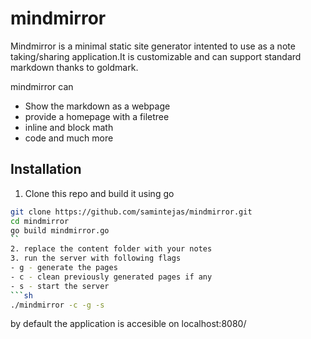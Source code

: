 # mindmirror

Mindmirror is a minimal static site generator intented to use as a note taking/sharing application.It is customizable and can support standard markdown
thanks to goldmark.

mindmirror can
- Show the markdown as a webpage
- provide a homepage with a filetree
- inline and block math
- code
and much more

## Installation

1. Clone this repo and build it using go
```sh
git clone https://github.com/samintejas/mindmirror.git
cd mindmirror
go build mindmirror.go
``
2. replace the content folder with your notes
3. run the server with following flags
- g - generate the pages
- c - clean previously generated pages if any
- s - start the server
```sh
./mindmirror -c -g -s
```
by default the application is accesible on localhost:8080/
